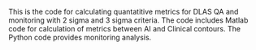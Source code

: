 This is the code for calculating quantatitive metrics for DLAS QA and monitoring with 2 sigma and 3 sigma criteria. The code includes Matlab code for calculation of metrics between AI and Clinical contours. The Python code provides monitoring analysis.
